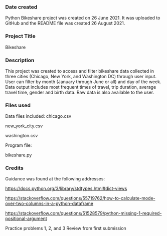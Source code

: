### Date created
Python Bikeshare project was created on 26 June 2021. It was uploaded to GitHub and the README file was created 26 August 2021.

### Project Title
Bikeshare

### Description
This project was created to access and filter bikeshare data collected in three cities (Chicago, New York, and Washington DC) through user input. User can filter by month (January through June or all) and day of the week. Data output includes most frequent times of travel, trip duration, average travel time, gender and birth data. Raw data is also available to the user.

### Files used
Data files included:
  chicago.csv

  new_york_city.csv

  washington.csv

Program file:

  bikeshare.py

### Credits
Guidance was found at the following addresses:

https://docs.python.org/3/library/stdtypes.html#dict-views

https://stackoverflow.com/questions/55719762/how-to-calculate-mode-over-two-columns-in-a-python-dataframe

https://stackoverflow.com/questions/51528579/python-missing-1-required-positional-argument

Practice problems 1, 2, and 3
Review from first submission
